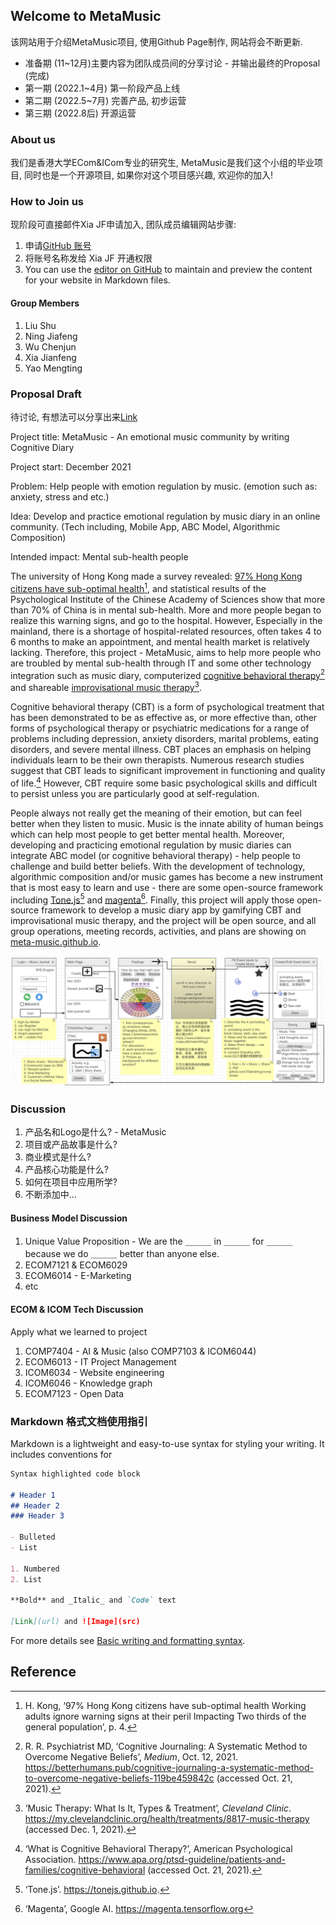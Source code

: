 ## Welcome to MetaMusic

该网站用于介绍MetaMusic项目, 使用Github Page制作, 网站将会不断更新.

- 准备期 (11~12月)主要内容为团队成员间的分享讨论 - 并输出最终的Proposal (完成)
- 第一期 (2022.1~4月) 第一阶段产品上线
- 第二期 (2022.5~7月) 完善产品, 初步运营
- 第三期 (2022.8后) 开源运营

### About us

我们是香港大学ECom&ICom专业的研究生, MetaMusic是我们这个小组的毕业项目, 同时也是一个开源项目, 如果你对这个项目感兴趣, 欢迎你的加入!

### How to Join us

现阶段可直接邮件Xia JF申请加入, 团队成员编辑网站步骤:
1. 申请[GitHub 账号](https://github.com/signup)
2. 将账号名称发给 Xia JF 开通权限
3. You can use the [editor on GitHub](https://github.com/meta-music/project/blob/gh-pages/index.md) to maintain and preview the content for your website in Markdown files. 

#### Group Members

1. Liu Shu
2. Ning Jiafeng
3. Wu Chenjun
4. Xia Jianfeng
5. Yao Mengting


### Proposal Draft

待讨论, 有想法可以分享出来[Link](https://docs.qq.com/doc/DYlRvWUVSSlBNWXNp)

Project title:  MetaMusic - An emotional music community by writing Cognitive Diary

Project start: December 2021

Problem:  Help people with emotion regulation by music. (emotion such as: anxiety, stress and etc.)

Idea:  Develop and practice emotional regulation by music diary in an online community. (Tech including, Mobile App, ABC Model, Algorithmic Composition)

Intended impact: Mental sub-health people

The university of Hong Kong made a survey revealed:  [97% Hong Kong citizens have sub-optimal health](https://www.hkupop.hku.hk/english/report/subhealth/content/resources/pr.pdf)[^1], and statistical results of the Psychological Institute of the Chinese Academy of Sciences show that more than 70% of China is in mental sub-health. More and more people began to realize this warning signs, and go to the hospital. However, Especially in the mainland, there is a shortage of hospital-related resources, often takes 4 to 6 months to make an appointment, and mental health market is relatively lacking. Therefore, this project - MetaMusic, aims to help more people who are troubled by mental sub-health through IT and some other technology integration such as music diary, computerized [cognitive behavioral therapy](https://betterhumans.coach.me/cognitive-journaling-a-systematic-method-to-overcome-negative-beliefs-119be459842c)[^2] and shareable [improvisational music therapy](https://my.clevelandclinic.org/health/treatments/8817-music-therapy)[^3].

Cognitive behavioral therapy (CBT) is a form of psychological treatment that has been demonstrated to be as effective as, or more effective than, other forms of psychological therapy or psychiatric medications for a range of problems including depression, anxiety disorders, marital problems, eating disorders, and severe mental illness. CBT places an emphasis on helping individuals learn to be their own therapists. Numerous research studies suggest that CBT leads to significant improvement in functioning and quality of life.[^6] However, CBT require some basic psychological skills and difficult to persist unless you are particularly good at self-regulation. 

People always not really get the meaning of their emotion, but can feel better when they listen to music. Music is the innate ability of human beings which can help most people to get better mental health. Moreover, developing and practicing emotional regulation by music diaries can integrate ABC model (or cognitive behavioral therapy) - help people to challenge and build better beliefs. With the development of technology, algorithmic composition and/or music games has become a new instrument that is most easy to learn and use - there are some open-source framework including [Tone.js](https://apps.musedlab.org/groovepizza/?museid=kngevZcmc&)[^4] and [magenta](https://experiments.withgoogle.com/ai/ai-duet/view/)[^5]. Finally, this project will apply those open-source framework to develop a music diary app by gamifying CBT and improvisational music therapy, and the project will be open source, and all group operations, meeting records, activities, and plans are showing on [meta-music.github.io](https://meta-music.github.io/project/). 

[^1]: H. Kong, ‘97% Hong Kong citizens have sub-optimal health Working adults ignore warning signs at their peril Impacting Two thirds of the general population’, p. 4.
[^2]: R. R. Psychiatrist MD, ‘Cognitive Journaling: A Systematic Method to Overcome Negative Beliefs’, *Medium*, Oct. 12, 2021. https://betterhumans.pub/cognitive-journaling-a-systematic-method-to-overcome-negative-beliefs-119be459842c (accessed Oct. 21, 2021).
[^3]: ‘Music Therapy: What Is It, Types & Treatment’, *Cleveland Clinic*. https://my.clevelandclinic.org/health/treatments/8817-music-therapy (accessed Dec. 1, 2021).
[^4]: ‘Tone.js’. https://tonejs.github.io.
[^5]:  ‘Magenta’, Google AI. https://magenta.tensorflow.org
[^6]: ‘What is Cognitive Behavioral Therapy?’, American Psychological Association. https://www.apa.org/ptsd-guideline/patients-and-families/cognitive-behavioral (accessed Oct. 21, 2021).

![image-20211104215829514](index.assets/image-20211104215829514.png)

### Discussion

1. 产品名和Logo是什么? - MetaMusic
2. 项目或产品故事是什么?
3. 商业模式是什么?
4. 产品核心功能是什么?
5. 如何在项目中应用所学?
7. 不断添加中...

#### Business Model Discussion

1. Unique Value Proposition - We are the ＿＿＿ in ＿＿＿ for ＿＿＿ because we do ＿＿＿ better than anyone else. 
2. ECOM7121 & ECOM6029
3. ECOM6014 - E-Marketing
4. etc

#### ECOM & ICOM Tech Discussion

Apply what we learned to project

1. COMP7404 - AI & Music (also COMP7103 & ICOM6044)
2. ECOM6013 - IT Project Management 
3. ICOM6034 - Website engineering
4. ICOM6046 - Knowledge graph
5. ECOM7123 - Open Data

### Markdown 格式文档使用指引

Markdown is a lightweight and easy-to-use syntax for styling your writing. It includes conventions for

```markdown
Syntax highlighted code block

# Header 1
## Header 2
### Header 3

- Bulleted
- List

1. Numbered
2. List

**Bold** and _Italic_ and `Code` text

[Link](url) and ![Image](src)
```

For more details see [Basic writing and formatting syntax](https://docs.github.com/en/github/writing-on-github/getting-started-with-writing-and-formatting-on-github/basic-writing-and-formatting-syntax).


## Reference